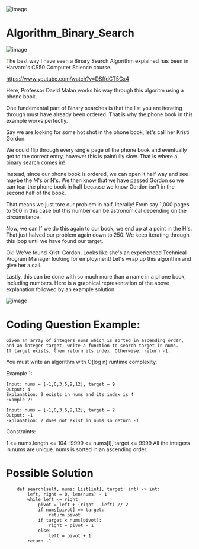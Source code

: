 
![image](https://user-images.githubusercontent.com/66803124/118513589-b927e700-b6e8-11eb-99a9-5617386d6970.png)

# Algorithm_Binary_Search

![image](https://user-images.githubusercontent.com/66803124/118511758-128f1680-b6e7-11eb-9cb8-fbe17e5b5b4e.png)

The best way I have seen a Binary Search Algorithm explained has been in Harvard's CS50 Computer Science course. 

https://www.youtube.com/watch?v=DSffdCT5Cx4

Here, Professor David Malan works his way through this algoritm using a phone book.

One fundemental part of Binary searches is that the list you are iterating through must have already been ordered. That is why the phone book in this example works perfectly. 

Say we are looking for some hot shot in the phone book, let's call her Kristi Gordon. 

We could flip through every single page of the phone book and eventually get to the correct entry, however this is painfully slow. That is where a binary search comes in!

Instead, since our phone book is ordered, we can open it half way and see maybe the M's or N's. We then know that we have passed Gordon so we can tear the phone book in half because we know Gordon isn't in the second half of the book. 

That means we just tore our problem in half, literally! From say 1,000 pages to 500 in this case but this number can be astronomical depending on the circumstance. 

Now, we can If we do this again to our book, we end up at a point in the H's. That just halved our problem again down to 250. We keep iterating through this loop until we have found our target. 

Ok! We've found Kristi Gordon. Looks like she's an experienced Technical Program Manager looking for employment! Let's wrap up this algorithm and give her a call. 

Lastly, this can be done with so much more than a name in a phone book, including numbers. Here is a graphical representation of the above explanation followed by an example solution. 

![image](https://user-images.githubusercontent.com/66803124/118507993-9d6e1200-b6e3-11eb-929d-d5443b7c8fe2.png)

# Coding Question Example: 
```
Given an array of integers nums which is sorted in ascending order, 
and an integer target, write a function to search target in nums. 
If target exists, then return its index. Otherwise, return -1.
```
You must write an algorithm with O(log n) runtime complexity.

Example 1:
```
Input: nums = [-1,0,3,5,9,12], target = 9
Output: 4
Explanation: 9 exists in nums and its index is 4
Example 2:
```
```
Input: nums = [-1,0,3,5,9,12], target = 2
Output: -1
Explanation: 2 does not exist in nums so return -1
```

Constraints:

1 <= nums.length <= 104
-9999 <= nums[i], target <= 9999
All the integers in nums are unique.
nums is sorted in an ascending order.

# Possible Solution

```
    def search(self, nums: List[int], target: int) -> int:
        left, right = 0, len(nums) - 1
        while left <= right:
            pivot = left + (right - left) // 2
            if nums[pivot] == target:
                return pivot
            if target < nums[pivot]:
                right = pivot - 1
            else:
                left = pivot + 1
        return -1
```
